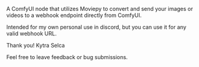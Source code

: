 A ComfyUI node that utilizes Moviepy to convert and send your images or videos to a webhook endpoint directly from ComfyUI. 

Intended for my own personal use in discord, but you can use it for any valid webhook URL. 

Thank you!
Kytra Selca

Feel free to leave feedback or bug submissions.
